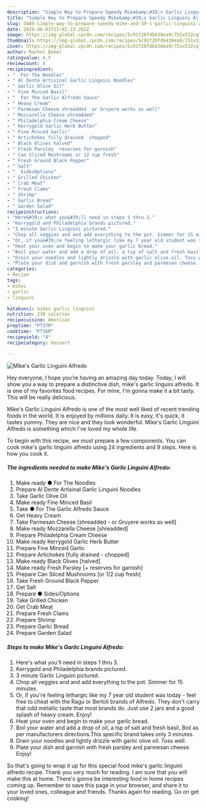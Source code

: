 ```yaml
---
description: "Simple Way to Prepare Speedy Mike&amp;#39;s Garlic Linguini Alfredo"
title: "Simple Way to Prepare Speedy Mike&amp;#39;s Garlic Linguini Alfredo"
slug: 3488-simple-way-to-prepare-speedy-mike-and-39-s-garlic-linguini-alfredo
date: 2020-06-01T12:02:23.262Z
image: https://img-global.cpcdn.com/recipes/5c91f20fdb438ea9/751x532cq70/mikes-garlic-linguini-alfredo-recipe-main-photo.jpg
thumbnail: https://img-global.cpcdn.com/recipes/5c91f20fdb438ea9/751x532cq70/mikes-garlic-linguini-alfredo-recipe-main-photo.jpg
cover: https://img-global.cpcdn.com/recipes/5c91f20fdb438ea9/751x532cq70/mikes-garlic-linguini-alfredo-recipe-main-photo.jpg
author: Rachel Baker
ratingvalue: 4.5
reviewcount: 4
recipeingredient:
- "  For The Noodles"
- " Al Dente Artisinal Garlic Linguini Noodles"
- " Garlic Olive Oil"
- " Fine Minced Basil"
- "  For The Garlic Alfredo Sauce"
- " Heavy Cream"
- " Parmesan Cheese shreadded  or Gruyere works as well"
- " Mozzarella Cheese shreadded"
- " Philadelphia Cream Cheese"
- " Kerrygold Garlic Herb Butter"
- " Fine Minced Garlic"
- " Artichokes fully drained  chopped"
- " Black Olives halved"
- " Fresh Parsley  reserves for garnish"
- " Can Sliced Mushrooms or 12 cup fresh"
- " Fresh Ground Black Pepper"
- " Salt"
- "  SidesOptions"
- " Grilled Chicken"
- " Crab Meat"
- " Fresh Clams"
- " Shrimp"
- " Garlic Bread"
- " Garden Salad"
recipeinstructions:
- "Here&#39;s what you&#39;ll need in steps 1 thru 3."
- "Kerrygold and Philadelphia brands pictured."
- "3 minute Garlic Linguini pictured."
- "Chop all veggies and and add everything to the pot. Simmer for 15 minutes."
- "Or, if you&#39;re feeling lethargic like my 7 year old student was today - feel free to cheat with the Ragu or Bertoli brands of Alfredo. They don&#39;t carry that odd metallic taste that most brands do. Just use 2 jars and a good splash of heavy cream. Enjoy!"
- "Heat your oven and begin to make your garlic bread."
- "Boil your water and add a drop of oil, a tsp of salt and fresh basil, Boil as per manufacturers directions.This specific brand takes only 3 minutes."
- "Drain your noodles and lightly drizzle with garlic olive oil. Toss well."
- "Plate your dish and garnish with fresh parsley and parmesan cheese. Enjoy!"
categories:
- Recipe
tags:
- mikes
- garlic
- linguini

katakunci: mikes garlic linguini 
nutrition: 238 calories
recipecuisine: American
preptime: "PT37M"
cooktime: "PT36M"
recipeyield: "4"
recipecategory: Dessert

---
```



![Mike&#39;s Garlic Linguini Alfredo](https://img-global.cpcdn.com/recipes/5c91f20fdb438ea9/751x532cq70/mikes-garlic-linguini-alfredo-recipe-main-photo.jpg)

Hey everyone, I hope you're having an amazing day today. Today, I will show you a way to prepare a distinctive dish, mike&#39;s garlic linguini alfredo. It is one of my favorites food recipes. For mine, I'm gonna make it a bit tasty. This will be really delicious.

Mike&#39;s Garlic Linguini Alfredo is one of the most well liked of recent trending foods in the world. It is enjoyed by millions daily. It is easy, it's quick, it tastes yummy. They are nice and they look wonderful. Mike&#39;s Garlic Linguini Alfredo is something which I've loved my whole life.




To begin with this recipe, we must prepare a few components. You can cook mike&#39;s garlic linguini alfredo using 24 ingredients and 9 steps. Here is how you cook it.

<!--inarticleads1-->

##### The ingredients needed to make Mike&#39;s Garlic Linguini Alfredo:

1. Make ready  ● For The Noodles
1. Prepare  Al Dente Artisinal Garlic Linguini Noodles
1. Take  Garlic Olive Oil
1. Make ready  Fine Minced Basil
1. Take  ● For The Garlic Alfredo Sauce
1. Get  Heavy Cream
1. Take  Parmesan Cheese [shreadded - or Gruyere works as well]
1. Make ready  Mozzarella Cheese [shreadded]
1. Prepare  Philadelphia Cream Cheese
1. Make ready  Kerrygold Garlic Herb Butter
1. Prepare  Fine Minced Garlic
1. Prepare  Artichokes [fully drained - chopped]
1. Make ready  Black Olives [halved]
1. Make ready  Fresh Parsley [+ reserves for garnish]
1. Prepare  Can Sliced Mushrooms [or 1/2 cup fresh]
1. Take  Fresh Ground Black Pepper
1. Get  Salt
1. Prepare  ● Sides/Options
1. Take  Grilled Chicken
1. Get  Crab Meat
1. Prepare  Fresh Clams
1. Prepare  Shrimp
1. Prepare  Garlic Bread
1. Prepare  Garden Salad




<!--inarticleads2-->

##### Steps to make Mike&#39;s Garlic Linguini Alfredo:

1. Here&#39;s what you&#39;ll need in steps 1 thru 3.
1. Kerrygold and Philadelphia brands pictured.
1. 3 minute Garlic Linguini pictured.
1. Chop all veggies and and add everything to the pot. Simmer for 15 minutes.
1. Or, if you&#39;re feeling lethargic like my 7 year old student was today - feel free to cheat with the Ragu or Bertoli brands of Alfredo. They don&#39;t carry that odd metallic taste that most brands do. Just use 2 jars and a good splash of heavy cream. Enjoy!
1. Heat your oven and begin to make your garlic bread.
1. Boil your water and add a drop of oil, a tsp of salt and fresh basil, Boil as per manufacturers directions.This specific brand takes only 3 minutes.
1. Drain your noodles and lightly drizzle with garlic olive oil. Toss well.
1. Plate your dish and garnish with fresh parsley and parmesan cheese. Enjoy!




So that's going to wrap it up for this special food mike&#39;s garlic linguini alfredo recipe. Thank you very much for reading. I am sure that you will make this at home. There's gonna be interesting food in home recipes coming up. Remember to save this page in your browser, and share it to your loved ones, colleague and friends. Thanks again for reading. Go on get cooking!
